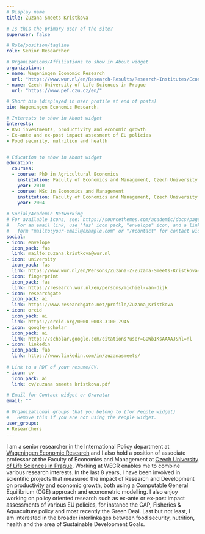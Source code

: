 ```yaml
---
# Display name
title: Zuzana Smeets Kristkova

# Is this the primary user of the site?
superuser: false

# Role/position/tagline
role: Senior Researcher

# Organizations/Affiliations to show in About widget
organizations:
- name: Wageningen Economic Research
  url: "https://www.wur.nl/en/Research-Results/Research-Institutes/Economic-Research.htm"
- name: Czech University of Life Sciences in Prague
  url: "https://www.pef.czu.cz/en/"

# Short bio (displayed in user profile at end of posts)
bio: Wageningen Economic Research.

# Interests to show in About widget
interests:
- R&D investments, productivity and economic growth
- Ex-ante and ex-post impact assesment of EU policies
- Food security, nutrition and health


# Education to show in About widget
education:
  courses:
  - course: PhD in Agricultural Economics
    institution: Faculty of Economics and Management, Czech University of Life Sciences in Prague
    year: 2010
  - course: MSc in Economics and Management
    institution: Faculty of Economics and Management, Czech University of Life Sciences in Prague
    year: 2004
  
# Social/Academic Networking
# For available icons, see: https://sourcethemes.com/academic/docs/page-builder/#icons
#   For an email link, use "fas" icon pack, "envelope" icon, and a link in the
#   form "mailto:your-email@example.com" or "/#contact" for contact widget.
social:
- icon: envelope
  icon_pack: fas
  link: mailto:zuzana.kristkova@wur.nl
- icon: university
  icon_pack: fas
  link: https://www.wur.nl/en/Persons/Zuzana-Z-Zuzana-Smeets-Kristkova-PhD.htm
- icon: fingerprint
  icon_pack: fas
  link: https://research.wur.nl/en/persons/michiel-van-dijk
- icon: researchgate
  icon_pack: ai
  link: https://www.researchgate.net/profile/Zuzana_Kristkova
- icon: orcid
  icon_pack: ai
  link: https://orcid.org/0000-0003-3100-7945
- icon: google-scholar
  icon_pack: ai
  link: https://scholar.google.com/citations?user=GOWb1KsAAAAJ&hl=nl
- icon: linkedin
  icon_pack: fab
  link: https://www.linkedin.com/in/zuzanasmeets/
  
# Link to a PDF of your resume/CV.
- icon: cv
  icon_pack: ai
  link: cv/zuzana smeets kristkova.pdf

# Email for Contact widget or Gravatar
email: ""

# Organizational groups that you belong to (for People widget)
#   Remove this if you are not using the People widget.
user_groups:
- Researchers
---
```


I am a senior researcher in the International Policy department at [Wageningen Economic Research](https://www.wur.nl/en/Research-Results/Research-Institutes/Economic-Research.htm) and I also hold a position of associate professor at the Faculty of Economics and Management at [Czech University of Life Sciences in Prague](https://www.pef.czu.cz/en/). Working at WECR enables me to combine various research interests. In the last 8 years, I have been involved in scientific projects that measured the impact of Research and Development on productivity and economic growth, both using a Computable General Equilibrium (CGE) approach and econometric modelling. I also enjoy working on policy oriented research such as ex-ante or ex-post impact assessments of various EU policies, for instance the CAP, Fisheries & Aquaculture policy and most recently the Green Deal. Last but not least, I am interested in the broader interlinkages between food security, nutrition, health and the area of Sustainable Development Goals.
